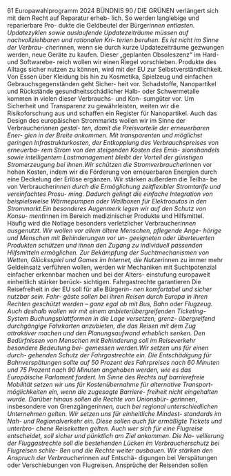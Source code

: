 61
Europawahlprogramm 2024
BÜNDNIS 90 / DIE GRÜNEN 
verlängert sich mit dem Recht auf Reparatur erheb-
lich. So werden langlebige und reparierbare Pro-
dukte die Geldbeutel der Bürger*innen entlasten. 
Updatezyklen sowie auslaufende Updatezeiträume 
müssen auf nachvollziehbaren und rationalen Kri-
terien beruhen. Es ist nicht im Sinne der Verbrau-
cher*innen, wenn sie durch kurze Updatezeiträume 
gezwungen werden, neue Geräte zu kaufen. Dieser 
„geplanten Obsoleszenz“ im Hard- und Softwarebe-
reich wollen wir einen Riegel vorschieben.
Produkte des Alltags sicher nutzen zu können, wird 
mit der EU zur Selbstverständlichkeit. Von Essen 
über Kleidung bis hin zu Kosmetika, Spielzeug und 
einfachen Gebrauchsgegenständen geht Sicher-
heit vor. Schadstoffe, Nanopartikel und Rückstände 
gesundheitsschädlicher Halb- oder Schwermetalle 
kommen in vielen dieser Verbrauchs- und Kon-
sumgüter vor. Um Sicherheit und Transparenz zu 
gewährleisten, weiten wir die Risikoforschung aus 
und schaffen ein Register für Nanopartikel.
Auch das Design des europäischen Strommarkts 
wollen wir im Sinne der Verbraucher*innen gestal-
ten, damit die Preisvorteile der erneuerbaren Ener-
gien in der Breite ankommen. Mit transparenten 
und möglichst geringen Infrastrukturkosten, der 
Entkopplung des Verbrauchspreises von erneuerba-
rem Strom von den steigenden Kosten des Emis-
sionshandels sowie intelligentem Lastmanagement 
bleibt der Vorteil der günstigen Stromerzeugung 
bei ihnen.Wir schützen die Stromverbraucher*innen 
vor hohen Kosten, indem wir die Förderung von 
erneuerbaren Energien durch eine Deckelung der 
Erlöse ergänzen. Wir stärken außerdem die Teilha-
be von Verbraucher*innen durch die Ermöglichung 
zeitflexibler Stromtarife und vereinfachtes Prosu-
ming. Dadurch gelingt die einfache Integration von 
beispielsweise Wärmepumpen oder Wallboxen für 
Elektroautos in den Strommarkt.Ein besonderes 
Augenmerk legen wir auf den Schutz von Konsu-
ment*innen im Bereich medizinischer Produkte 
und Hilfsmittel. Häufig wird die Notlage besonders 
verletzlicher Verbraucher*innen ausgenutzt. Wir 
wollen vor allem ältere Menschen, pflegende Ange-
hörige und Menschen mit Behinderungen vor un-
geeigneten oder überteuerten Produkten schützen 
und ihnen den Zugang zu individuell passenden 
Hilfsmitteln ermöglichen.
Zur Bekämpfung der Suchtmechanismen von 
Wetten, Glücksspiel und Games im Internet, die 
Nutzer*innen zu immer mehr Geldeinsatz verführen 
wollen, werden wir Mechaniken mit Suchtpotenzial 
einfacher erkennbar machen und bei der Alters-
einstufung europaweit einheitlich stärker berück-
sichtigen.
Fahrgastrechte garantieren
Die Reisefreiheit in der EU soll für alle Bürger*in-
nen komfortabel und sicher nutzbar sein. Fahr-
gäste sollen bei ihren Reisen durch Europa in ihren 
Rechten geschützt werden – ganz egal ob mit Bus, 
Bahn oder Flugzeug. Auch deshalb wollen wir mit 
einem anbieterübergreifenden Ticketing-System 
Buchungsplattformen in die Lage versetzen, grenz-
übergreifend durchgängige Fahrkarten anzubieten, 
die das Reisen mit dem Zug attraktiver machen 
und den Planungsaufwand erheblich senken. Den 
Bedürfnissen von Menschen mit Behinderung 
soll im Reiseverkehr besondere Bedeutung bei-
gemessen werden.Wir setzen uns für einen durch-
gehenden Schutz der Fahrgastrechte ein. Die 
Entschädigung für Bahnverspätungen sollte auf 50 
Prozent des Fahrpreises nach 60 Minuten und 75 
Prozent nach 90 Minuten angehoben werden, wie 
es das Europäische Parlament fordert. Im Sinne des 
Rechts auf barrierefreie Mobilität setzen wir uns 
für Kostenübernahme für alternative Transport-
möglichkeiten ein, wenn die zugesagte Barriere-
freiheit nicht eingehalten wurde.
Darüber hinaus sollen die Rechte von Unionsbür-
ger*innen, insbesondere von Grenzgänger*innen, 
auch bei regional unterschiedlichen Unternehmen 
gelten. Wir setzen uns für einheitliche Mindest-
standards im Nah- und Regionalverkehr ein. Diese 
sollen auch für ermäßigte Tickets und unterbro-
chene Reiseketten gelten.
Auch wer sich für eine Flugreise entscheidet, soll 
sicher und pünktlich am Ziel ankommen. Die No-
vellierung der Fluggastrechte soll die bestehenden 
Lücken im Verbraucherschutz bei Flugreisen schlie-
ßen und die Rechte weiter ausbauen. Wir stärken 
den Anspruch der Verbraucher*innen auf Entschä-
digungen bei Verspätungen oder Verschiebungen 
von Flugreisen. Ansprüche der Reisenden sollen 

